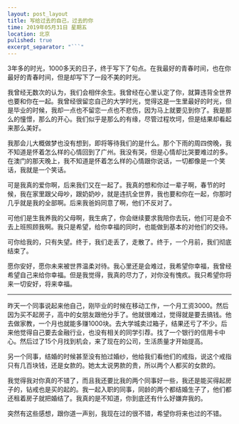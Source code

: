 ```yaml
---
layout: post_layout
title: 写给过去的自己，过去的你
time: 2019年05月31日 星期五
location: 北京
pulished: true
excerpt_separator: "```"
---
```



 3年多的时光，1000多天的日子，终于写下了句点。在我最好的青春时间，也在你最好的青春时间，但是却写下了一段不美的时光。

 我曾经无数次的认为，我们会相伴余生。我曾经在心里认定了你，就算违背全世界也要和你在一起。我曾经很留恋自己的大学时光，觉得这是一生里最好的时光，但是毕业的时候，我却一点也不留恋一点也不悲伤，因为马上就要见到你了。我是那么的憧憬，那么的开心。我们似乎是那么的有缘，尽管过程坎坷，但是结果却看起来那么美好。

 我那会儿大概做梦也没有想到，即将等待我们的是什么。那个下雨的周四傍晚，我不知道是怀着怎么样的心情回到了广州。我没有哭，但是心情却比哭要难过的多。在澳门的那天晚上，我不知道是怀着怎么样的心情跟你说话，一切都像是一个笑话，我就是一个笑话。

 可是我真的爱你啊，后来我们又在一起了。我真的想和你过一辈子啊，春节的时候，我在家里跟父母吵，跟奶奶吵，就是违抗全世界，我也要和你在一起，你那时几乎就是我的全部啊。后来我爸妈同意了啊，他们不反对了。

 可他们是生我养我的父母啊，我生病了，你会继续要求我陪你去玩，他们可是会不去上班照顾我啊。我只是希望，给你幸福的同时，也能做到基本的对他们的交待。

 可你给我的，只有失望。终于，我们走丢了，走散了。终于，一个月前，我们彻底结束了。

 愿你安好，愿你未来被世界温柔对待。我心里还是会难过，我希望你幸福，我曾经希望自己来给你幸福。但是我觉得，我真的尽力了，对你没有愧疚。我只希望你将来一切安好，将来幸福。
 
 ---------------------------
 
 昨天一个同事说起来他自己，刚毕业的时候在移动工作，一个月工资3000。然后因为买不起房子，高中的女朋友跟他分手了。他就很难过，觉得就是要去搞钱。他去做家教，一个月也就能多赚1000块。去大学城卖过箱子，结果还亏了不少。后来他觉得自己要去金融行业，也没有相关的同学引荐。找了一个银行的信用卡中心。然后过了15个月找到机会，来了现在的公司，生活质量才开始提高。
 
 另一个同事，结婚的时候甚至没有拍过婚纱，他给我们看他们的戒指，说这个戒指只有几百块钱，还是女款的。她太太说男款的贵，所以两个人都买的女款的。
 
 我觉得我对你真的不错了，而且我还要比我的两个同事好一些，我还是能买得起房子的，钻戒也是买的起的。我一起入职的同事，同龄的两个都结婚生子了，他们都还租着房子就把婚结了。我真的是不知道，你到底还有什么好嫌弃我的。
 
 突然有这些感想，跟你道一声别，我现在过的很不错，希望你将来也过的不错。
